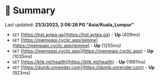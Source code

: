 # 📖 Summary
Last updated: **21/3/2023, 3:06:26 PG "Asia/Kuala_Lumpur"**

- `GET` [https://hst.aytea.ga](https://hst.aytea.ga) - **Up** (409ms)
- `GET` [https://memeapi.cyclic.app/gimme](https://memeapi.cyclic.app/gimme) - **Up** (1255ms)
- `GET` [https://memeapi.cyclic.app](https://memeapi.cyclic.app) - **Up** (1035ms)
- `GET` [https://klik.ml/health](https://klik.ml/health) - **Up** (1997ms)
- `GET` [https://dumb.onrender.com](https://dumb.onrender.com) - **Up** (923ms)
